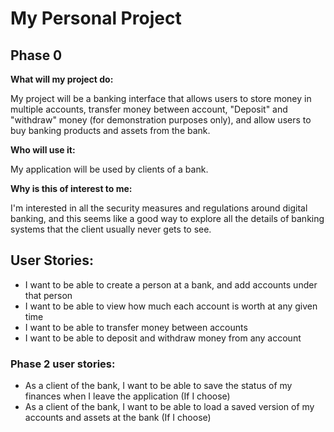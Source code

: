 # My Personal Project

## Phase 0

**What will my project do:**

My project will be a banking interface that allows users to store money in multiple accounts, 
transfer money between account, "Deposit" and "withdraw" money (for demonstration purposes only),
and allow users to buy banking products and assets from the bank. 

**Who will use it:**

My application will be used by clients of a bank.

**Why is this of interest to me:**

I'm interested in all the security measures and regulations around digital banking,
and this seems like a good way to explore all the details of banking systems that the client
usually never gets to see. 

## User Stories:

- I want to be able to create a person at a bank, and add accounts under that person
- I want to be able to view how much each account is worth at any given time
- I want to be able to transfer money between accounts 
- I want to be able to deposit and withdraw money from any account

### Phase 2 user stories:

- As a client of the bank, I want to be able to save the status of my finances when I leave the application (If I choose)
- As a client of the bank, I want to be able to load a saved version of my accounts and assets at the bank (If I choose)